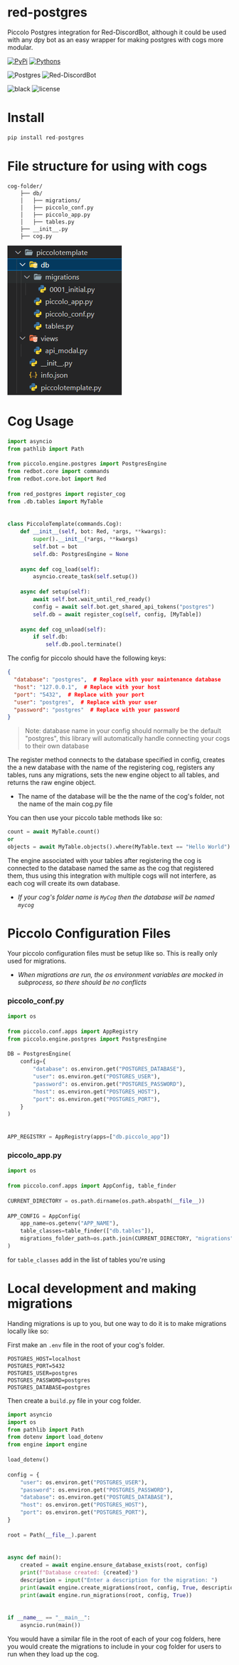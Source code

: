 # red-postgres

Piccolo Postgres integration for Red-DiscordBot, although it could be used with any dpy bot as an easy wrapper for making postgres with cogs more modular.

[![PyPi](https://img.shields.io/pypi/v/red-postgres)](https://pypi.org/project/red-postgres/)
[![Pythons](https://img.shields.io/pypi/pyversions/red-postgres)](https://pypi.org/project/red-postgres/)

![Postgres](https://img.shields.io/badge/postgres-%23316192.svg?logo=postgresql&logoColor=white)
![Red-DiscordBot](https://img.shields.io/badge/Red%20DiscordBot-V3.5-red)

![black](https://img.shields.io/badge/style-black-000000?link=https://github.com/psf/black)
![license](https://img.shields.io/github/license/Vertyco/red-postgres)

# Install

```python
pip install red-postgres
```

# File structure for using with cogs

```
cog-folder/
    ├── db/
    │   ├── migrations/
    │   ├── piccolo_conf.py
    │   ├── piccolo_app.py
    │   ├── tables.py
    ├── __init__.py
    ├── cog.py
```

![SCHEMA](https://raw.githubusercontent.com/vertyco/red-postgres/main/.github/ASSETS/schema.png)

# Cog Usage

```python
import asyncio
from pathlib import Path

from piccolo.engine.postgres import PostgresEngine
from redbot.core import commands
from redbot.core.bot import Red

from red_postgres import register_cog
from .db.tables import MyTable


class PiccoloTemplate(commands.Cog):
    def __init__(self, bot: Red, *args, **kwargs):
        super().__init__(*args, **kwargs)
        self.bot = bot
        self.db: PostgresEngine = None

    async def cog_load(self):
        asyncio.create_task(self.setup())

    async def setup(self):
        await self.bot.wait_until_red_ready()
        config = await self.bot.get_shared_api_tokens("postgres")
        self.db = await register_cog(self, config, [MyTable])

    async def cog_unload(self):
        if self.db:
            self.db.pool.terminate()
```

The config for piccolo should have the following keys:

```json
{
  "database": "postgres",  # Replace with your maintenance database
  "host": "127.0.0.1",  # Replace with your host
  "port": "5432",  # Replace with your port
  "user": "postgres",  # Replace with your user
  "password": "postgres"  # Replace with your password
}
```

> Note: database name in your config should normally be the default "postgres", this library will automatically handle connecting your cogs to their own database

The register method connects to the database specified in config, creates the a new database with the name of the registering cog, registers any tables, runs any migrations, sets the new engine object to all tables, and returns the raw engine object.

- The name of the database will be the the name of the cog's folder, not the name of the main cog.py file

You can then use your piccolo table methods like so:

```python
count = await MyTable.count()
or
objects = await MyTable.objects().where(MyTable.text == "Hello World")
```

The engine associated with your tables after registering the cog is connected to the database named the same as the cog that registered them, thus using this integration with multiple cogs will not interfere, as each cog will create its own database.

- _If your cog's folder name is `MyCog` then the database will be named `mycog`_

# Piccolo Configuration Files

Your piccolo configuration files must be setup like so. This is really only used for migrations.

- _When migrations are run, the os environment variables are mocked in subprocess, so there should be no conflicts_

### piccolo_conf.py

```python
import os

from piccolo.conf.apps import AppRegistry
from piccolo.engine.postgres import PostgresEngine

DB = PostgresEngine(
    config={
        "database": os.environ.get("POSTGRES_DATABASE"),
        "user": os.environ.get("POSTGRES_USER"),
        "password": os.environ.get("POSTGRES_PASSWORD"),
        "host": os.environ.get("POSTGRES_HOST"),
        "port": os.environ.get("POSTGRES_PORT"),
    }
)


APP_REGISTRY = AppRegistry(apps=["db.piccolo_app"])
```

### piccolo_app.py

```python
import os

from piccolo.conf.apps import AppConfig, table_finder

CURRENT_DIRECTORY = os.path.dirname(os.path.abspath(__file__))

APP_CONFIG = AppConfig(
    app_name=os.getenv("APP_NAME"),
    table_classes=table_finder(["db.tables"]),
    migrations_folder_path=os.path.join(CURRENT_DIRECTORY, "migrations"),
)
```

for `table_classes` add in the list of tables you're using

# Local development and making migrations

Handing migrations is up to you, but one way to do it is to make migrations locally like so:

First make an `.env` file in the root of your cog's folder.

```env
POSTGRES_HOST=localhost
POSTGRES_PORT=5432
POSTGRES_USER=postgres
POSTGRES_PASSWORD=postgres
POSTGRES_DATABASE=postgres
```

Then create a `build.py` file in your cog folder.

```python
import asyncio
import os
from pathlib import Path
from dotenv import load_dotenv
from engine import engine

load_dotenv()

config = {
    "user": os.environ.get("POSTGRES_USER"),
    "password": os.environ.get("POSTGRES_PASSWORD"),
    "database": os.environ.get("POSTGRES_DATABASE"),
    "host": os.environ.get("POSTGRES_HOST"),
    "port": os.environ.get("POSTGRES_PORT"),
}

root = Path(__file__).parent


async def main():
    created = await engine.ensure_database_exists(root, config)
    print(f"Database created: {created}")
    description = input("Enter a description for the migration: ")
    print(await engine.create_migrations(root, config, True, description))
    print(await engine.run_migrations(root, config, True))


if __name__ == "__main__":
    asyncio.run(main())

```

You would have a similar file in the root of each of your cog folders, here you would create the migrations to include in your cog folder for users to run when they load up the cog.
